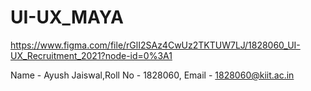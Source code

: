 # UI-UX_MAYA

https://www.figma.com/file/rGlI2SAz4CwUz2TKTUW7LJ/1828060_UI-UX_Recruitment_2021?node-id=0%3A1

Name - Ayush Jaiswal,Roll No - 1828060, Email - 1828060@kiit.ac.in


